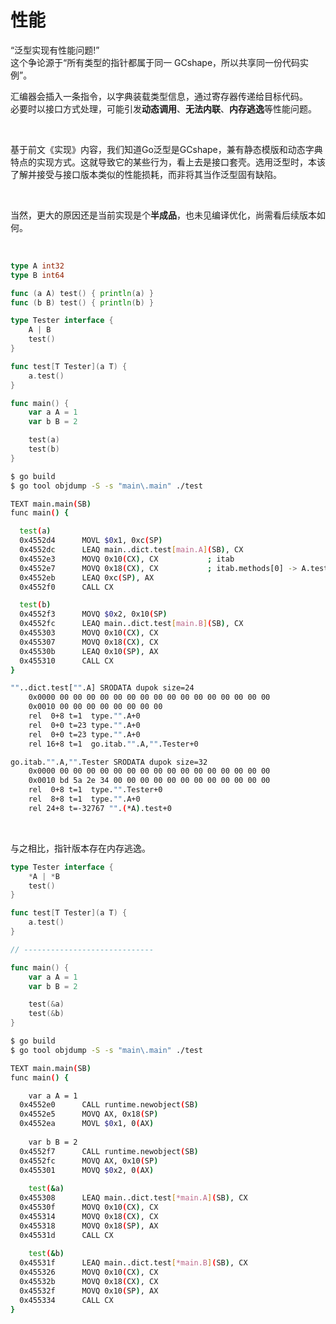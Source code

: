# 性能

“泛型实现有性能问题!” </br>
这个争论源于“所有类型的指针都属于同一 GCshape，所以共享同一份代码实例”。</br>

汇编器会插入一条指令，以字典装载类型信息，通过寄存器传递给目标代码。</br>
必要时以接口方式处理，可能引发**动态调用**、**无法内联**、**内存逃逸**等性能问题。

&nbsp;

基于前文《实现》内容，我们知道Go泛型是GCshape，兼有静态模版和动态字典特点的实现方式。这就导致它的某些行为，看上去是接口套壳。选用泛型时，本该了解并接受与接口版本类似的性能损耗，而非将其当作泛型固有缺陷。</br>

&nbsp;

当然，更大的原因还是当前实现是个**半成品**，也未见编译优化，尚需看后续版本如何。

&nbsp;

```go
type A int32
type B int64

func (a A) test() { println(a) }
func (b B) test() { println(b) }
```

```go
type Tester interface {
    A | B
    test()
}

func test[T Tester](a T) {
    a.test()
}

func main() {
    var a A = 1
    var b B = 2

    test(a)
    test(b)
}
```

```bash
$ go build
$ go tool objdump -S -s "main\.main" ./test

TEXT main.main(SB)
func main() {

  test(a)
  0x4552d4      MOVL $0x1, 0xc(SP)
  0x4552dc      LEAQ main..dict.test[main.A](SB), CX
  0x4552e3      MOVQ 0x10(CX), CX           ; itab
  0x4552e7      MOVQ 0x18(CX), CX           ; itab.methods[0] -> A.test
  0x4552eb      LEAQ 0xc(SP), AX
  0x4552f0      CALL CX

  test(b)
  0x4552f3      MOVQ $0x2, 0x10(SP)
  0x4552fc      LEAQ main..dict.test[main.B](SB), CX
  0x455303      MOVQ 0x10(CX), CX
  0x455307      MOVQ 0x18(CX), CX
  0x45530b      LEAQ 0x10(SP), AX
  0x455310      CALL CX
}
```

```bash
""..dict.test["".A] SRODATA dupok size=24
    0x0000 00 00 00 00 00 00 00 00 00 00 00 00 00 00 00 00
    0x0010 00 00 00 00 00 00 00 00                        
    rel  0+8 t=1  type."".A+0
    rel  0+0 t=23 type."".A+0
    rel  0+0 t=23 type."".A+0
    rel 16+8 t=1  go.itab."".A,"".Tester+0

go.itab."".A,"".Tester SRODATA dupok size=32
    0x0000 00 00 00 00 00 00 00 00 00 00 00 00 00 00 00 00
    0x0010 bd 5a 2e 34 00 00 00 00 00 00 00 00 00 00 00 00
    rel  0+8 t=1  type."".Tester+0
    rel  8+8 t=1  type."".A+0
    rel 24+8 t=-32767 "".(*A).test+0
```

&nbsp;

与之相比，指针版本存在内存逃逸。

```go
type Tester interface {
    *A | *B
    test()
}

func test[T Tester](a T) {
    a.test()
}

// -----------------------------

func main() {
    var a A = 1
    var b B = 2

    test(&a)
    test(&b)
}
```

```bash
$ go build
$ go tool objdump -S -s "main\.main" ./test

TEXT main.main(SB)
func main() {

    var a A = 1
  0x4552e0      CALL runtime.newobject(SB)
  0x4552e5      MOVQ AX, 0x18(SP)
  0x4552ea      MOVL $0x1, 0(AX)
  
    var b B = 2
  0x4552f7      CALL runtime.newobject(SB)
  0x4552fc      MOVQ AX, 0x10(SP)
  0x455301      MOVQ $0x2, 0(AX)
  
    test(&a)
  0x455308      LEAQ main..dict.test[*main.A](SB), CX
  0x45530f      MOVQ 0x10(CX), CX
  0x455314      MOVQ 0x18(CX), CX
  0x455318      MOVQ 0x18(SP), AX
  0x45531d      CALL CX
  
    test(&b)
  0x45531f      LEAQ main..dict.test[*main.B](SB), CX
  0x455326      MOVQ 0x10(CX), CX
  0x45532b      MOVQ 0x18(CX), CX
  0x45532f      MOVQ 0x10(SP), AX
  0x455334      CALL CX
}
```
 